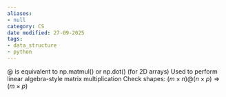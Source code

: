 ```yaml
---
aliases:
- null
category: CS
date modified: 27-09-2025
tags:
- data_structure
- python
---
```

@ is equivalent to np.matmul() or np.dot() (for 2D arrays)
Used to perform linear algebra-style matrix multiplication
Check shapes: $(m \times n) @ (n \times p) \Rightarrow (m \times p)$

